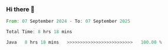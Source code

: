 ### Hi there 👋

<!--START_SECTION:waka-->

```rust
From: 07 September 2024 - To: 07 September 2025

Total Time: 8 hrs 18 mins

Java   8 hrs 18 mins   >>>>>>>>>>>>>>>>>>>>>>>>>   100.00 %
```

<!--END_SECTION:waka-->
